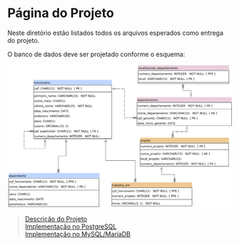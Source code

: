 # Página do Projeto

Neste diretório estão listados todos os arquivos esperados como entrega do projeto.

O banco de dados deve ser projetado conforme o esquema:

![Esquema Banco de Dados Elmasri](./Descri%C3%A7%C3%A3o/modelo-elmasri.png)

>[Descrição do Projeto](./Descri%C3%A7%C3%A3o/)<br>
>[Implementação no PostgreSQL](./PostgreSQL/)<br>
>[Implementação no MySQL/MariaDB](./MySQL/)<br>